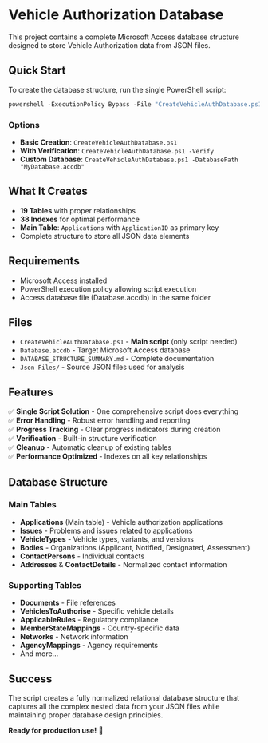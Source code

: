 # Vehicle Authorization Database

This project contains a complete Microsoft Access database structure designed to store Vehicle Authorization data from JSON files.

## Quick Start

To create the database structure, run the single PowerShell script:

```powershell
powershell -ExecutionPolicy Bypass -File "CreateVehicleAuthDatabase.ps1"
```

### Options

- **Basic Creation**: `CreateVehicleAuthDatabase.ps1`
- **With Verification**: `CreateVehicleAuthDatabase.ps1 -Verify`
- **Custom Database**: `CreateVehicleAuthDatabase.ps1 -DatabasePath "MyDatabase.accdb"`

## What It Creates

- **19 Tables** with proper relationships
- **38 Indexes** for optimal performance
- **Main Table**: `Applications` with `ApplicationID` as primary key
- Complete structure to store all JSON data elements

## Requirements

- Microsoft Access installed
- PowerShell execution policy allowing script execution
- Access database file (Database.accdb) in the same folder

## Files

- `CreateVehicleAuthDatabase.ps1` - **Main script** (only script needed)
- `Database.accdb` - Target Microsoft Access database
- `DATABASE_STRUCTURE_SUMMARY.md` - Complete documentation
- `Json Files/` - Source JSON files used for analysis

## Features

✅ **Single Script Solution** - One comprehensive script does everything  
✅ **Error Handling** - Robust error handling and reporting  
✅ **Progress Tracking** - Clear progress indicators during creation  
✅ **Verification** - Built-in structure verification  
✅ **Cleanup** - Automatic cleanup of existing tables  
✅ **Performance Optimized** - Indexes on all key relationships  

## Database Structure

### Main Tables
- **Applications** (Main table) - Vehicle authorization applications
- **Issues** - Problems and issues related to applications
- **VehicleTypes** - Vehicle types, variants, and versions
- **Bodies** - Organizations (Applicant, Notified, Designated, Assessment)
- **ContactPersons** - Individual contacts
- **Addresses** & **ContactDetails** - Normalized contact information

### Supporting Tables
- **Documents** - File references
- **VehiclesToAuthorise** - Specific vehicle details
- **ApplicableRules** - Regulatory compliance
- **MemberStateMappings** - Country-specific data
- **Networks** - Network information
- **AgencyMappings** - Agency requirements
- And more...

## Success

The script creates a fully normalized relational database structure that captures all the complex nested data from your JSON files while maintaining proper database design principles.

**Ready for production use!** 🎉
